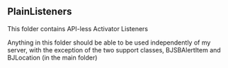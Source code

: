 ## PlainListeners

This folder contains API-less Activator Listeners

Anything in this folder should be able to be used independently of my server, with the exception of the two support classes, BJSBAlertItem and BJLocation (in the main folder)
